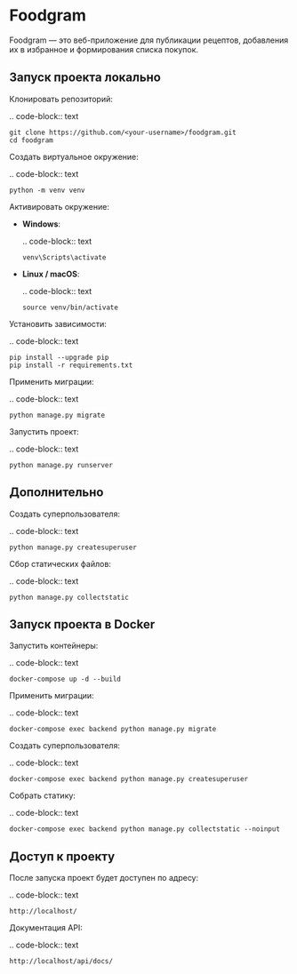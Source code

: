 Foodgram
========
Foodgram — это веб-приложение для публикации рецептов, добавления их в избранное и формирования списка покупок.

Запуск проекта локально
-----------------------

Клонировать репозиторий:

.. code-block:: text

    git clone https://github.com/<your-username>/foodgram.git
    cd foodgram

Создать виртуальное окружение:

.. code-block:: text

    python -m venv venv

Активировать окружение:

- **Windows**:

  .. code-block:: text

      venv\Scripts\activate

- **Linux / macOS**:

  .. code-block:: text

      source venv/bin/activate

Установить зависимости:

.. code-block:: text

    pip install --upgrade pip
    pip install -r requirements.txt

Применить миграции:

.. code-block:: text

    python manage.py migrate

Запустить проект:

.. code-block:: text

    python manage.py runserver

Дополнительно
-------------

Создать суперпользователя:

.. code-block:: text

    python manage.py createsuperuser

Сбор статических файлов:

.. code-block:: text

    python manage.py collectstatic

Запуск проекта в Docker
------------------------

Запустить контейнеры:

.. code-block:: text

    docker-compose up -d --build

Применить миграции:

.. code-block:: text

    docker-compose exec backend python manage.py migrate

Создать суперпользователя:

.. code-block:: text

    docker-compose exec backend python manage.py createsuperuser

Собрать статику:

.. code-block:: text

    docker-compose exec backend python manage.py collectstatic --noinput

Доступ к проекту
----------------

После запуска проект будет доступен по адресу:

.. code-block:: text

    http://localhost/

Документация API:

.. code-block:: text

    http://localhost/api/docs/
